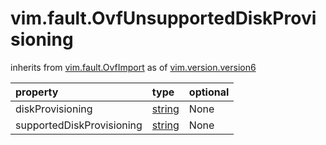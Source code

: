 vim.fault.OvfUnsupportedDiskProvisioning
========================================
inherits from [vim.fault.OvfImport](docs/vim.fault.OvfImport.md)
as of [vim.version.version6](docs/vim.version.md)

| property | type | optional |
|:---------|:-----|:---------|
| diskProvisioning | [string](string.md "string") | None |
| supportedDiskProvisioning | [string](string.md "string") | None |
